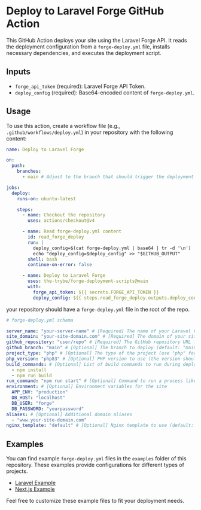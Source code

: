 # Deploy to Laravel Forge GitHub Action

This GitHub Action deploys your site using the Laravel Forge API. It reads the deployment configuration from a `forge-deploy.yml` file, installs necessary dependencies, and executes the deployment script.

## Inputs

- `forge_api_token` (required): Laravel Forge API Token.
- `deploy_config` (required): Base64-encoded content of `forge-deploy.yml`.

## Usage

To use this action, create a workflow file (e.g., `.github/workflows/deploy.yml`) in your repository with the following content:

```yaml
name: Deploy to Laravel Forge

on:
  push:
    branches:
      - main # Adjust to the branch that should trigger the deployment

jobs:
  deploy:
    runs-on: ubuntu-latest

    steps:
      - name: Checkout the repository
        uses: actions/checkout@v4

      - name: Read forge-deploy.yml content
        id: read_forge_deploy
        run: |
          deploy_config=$(cat forge-deploy.yml | base64 | tr -d '\n')
          echo "deploy_config=$deploy_config" >> "$GITHUB_OUTPUT"
        shell: bash
        continue-on-error: false

      - name: Deploy to Laravel Forge
        uses: the-trybe/forge-deployment-scripts@main
        with:
          forge_api_token: ${{ secrets.FORGE_API_TOKEN }}
          deploy_config: ${{ steps.read_forge_deploy.outputs.deploy_config }}
```

your repository should have a `forge-deploy.yml` file in the root of the repo.

```yaml
# forge-deploy.yml schema

server_name: "your-server-name" # [Required] The name of your Laravel Forge server
site_domain: "your-site-domain.com" # [Required] The domain of your site
github_repository: "user/repo" # [Required] The GitHub repository URL for your site
github_branch: "main" # [Optional] The branch to deploy (default: "main")
project_type: "php" # [Optional] The type of the project (use "php" for laravel projects, otherwise don't include)
php_version: "php83" # [Optional] PHP version to use (the version should be already installed in your server)
build_commands: # [Optional] List of build commands to run during deployment
  - npm install
  - npm run build
run_command: "npm run start" # [Optional] Command to run a process like a daemon
environment: # [Optional] Environment variables for the site
  APP_ENV: "production"
  DB_HOST: "localhost"
  DB_USER: "forge"
  DB_PASSWORD: "yourpassword"
aliases: # [Optional] Additional domain aliases
  - "www.your-site-domain.com"
nginx_template: "default" # [Optional] Nginx template to use (default: "default")
```

## Examples

You can find example `forge-deploy.yml` files in the `examples` folder of this repository. These examples provide configurations for different types of projects.

- [Laravel Example](examples/laravel/forge-deploy.yml)
- [Next.js Example](examples/nextjs/forge-deploy.yml)

Feel free to customize these example files to fit your deployment needs.

